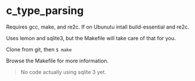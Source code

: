 # c_type_parsing

Requires gcc, make, and re2c. If on Ubunutu intall build-essential and re2c.

Uses lemon and sqlite3, but the Makefile will take care of that for you.

Clone from git, then `$ make`

Browse the Makefile for more information.

>No code actually using sqlite 3 yet.
